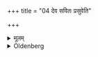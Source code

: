 +++
title = "04 देव सवितः प्रसुवेति"

+++

<details><summary>मूलम्</summary>

देव सवितः प्रसुवेति प्रदक्षिणमग्निं पर्युक्षेत्सकृद्वा त्रिर्वा ४
</details>

<details><summary>Oldenberg</summary>

4. With (the words), 'God Savitṛ! Give thy impulse!' (Mantra-Brāhmaṇa I, 1, 1) he should sprinkle (water) round the fire once or thrice so as to keep his right side turned towards it
</details>
